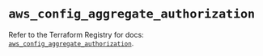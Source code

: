 # `aws_config_aggregate_authorization`

Refer to the Terraform Registry for docs: [`aws_config_aggregate_authorization`](https://registry.terraform.io/providers/hashicorp/aws/5.68.0/docs/resources/config_aggregate_authorization).

